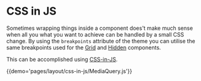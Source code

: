 # CSS in JS

Sometimes wrapping things inside a component does't make much sense when all you
what you want to achieve can be handled by a small CSS change. By using the
`breakpoints` attribute of the theme you can utilise the same breakpoints used
for the [Grid](/layout/grid) and [Hidden](/layout/hidden) components.

This can be accomplished using [CSS-in-JS](/customization/css-in-js).

{{demo='pages/layout/css-in-js/MediaQuery.js'}}
